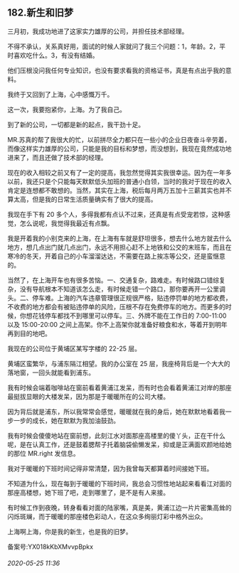 ## 182.新生和旧梦
三月初，我成功地进了这家实力雄厚的公司，并担任技术部经理。


不得不承认，关系真好用，面试的时候人家就问了我三个问题：1，年龄。2，平时喜欢吃什么。3，有没有结婚。


他们压根没问我任何专业知识，也没有要求看我的资格证书，真是有点出乎我的意料。


我终于又回到了上海，心中感慨万千。


这一次，我要抱紧你，上海。为了我自己。


到了新的公司，一切都是新的起点，我干劲十足。


MR.苏真的帮了我很大的忙，以前拼尽全力都只在一些小的企业日夜奋斗辛劳着，而像这样实力雄厚的公司，只能是我的目标和梦想，而没想到，我现在竟然成功地进来了，而且还做了技术部的经理。


现在的收入相较之前又有了一定的提高，我忽然觉得其实我很幸运。因为在一年多以前，我还只是个只能每天默默低头加班的普通小白领，当时的我对于现在的收入肯定是连想都不敢想的。当然，其实在上海，税后每月两万五加十三薪其实也并不算太高，但是我的日常生活质量确实有了很大的提高。


我现在手下有 20 多个人，多得我都有点认不过来，还真是有点受宠若惊，这种感觉，怎么说呢，我觉得我最近有点飘。


我是开着我的小别克来的上海，在上海有车就是舒坦很多，想去什么地方就去什么地方，想几点出门就几点出门，永远不用担心赶不上地铁和公交的末班车，而且在寒冷的冬天，开着自己的小车溜溜达达，不需要在路上挨冻等公交，还是蛮惬意的。


当然了，在上海开车也有很多苦恼。一、交通复杂，路难走。有时候路口错综复杂，没有导航根本不知道该怎么走，有时候走错一个路口，那你要再开一公里调头。二、停车难。上海的汽车违章管理很正规很严格，贴违停罚单的地方都收费，不收费的地方都会有被贴违停单的风险，压根不存在免费停车的地方。而更多的时候，你想花钱停车都找不到哪里可以停车。三、外牌不能在工作日的 7:00-11:00 以及 15:00-20:00 之间上高架。你不上高架你就准备好粮食和水，等着开到明年再到目的地吧。


我现在的公司位于黄埔区某写字楼的 22-25 层。


黄埔区蛮繁华，与浦东隔江相望。我的办公室在 25 层，我座椅背后是一个大大的落地窗，一回头就能看到浦东。


我有时候会端着咖啡站在窗前看着黄浦江发呆，而有时也会看着黄浦江对岸的那座最挺拔显眼的大楼发呆，因为那是于暖暖所在的公司大楼。


因为背后就是浦东，所以我常常会感觉，暖暖就在我的身后，她在默默地看着我一步一步的成长，她在默默为我加油鼓劲。


我有时候会傻傻地站在窗前想，此刻江水对面那座高楼里的傻丫头，正在干什么呢，是在认真工作，还是鼓着腮帮子托着脑袋偷懒发呆，抑或是正满面欢颜地给她的那位 MR.right 发信息。


我对于暖暖的下班时间记得非常清楚，因为我曾每天都算着时间接她下班。


不知道为什么，现在每到于暖暖的下班时间，我总会习惯性地站起来看看江对面的那座高楼想，她下班了吧，走到哪里了，是不是有人来接。


有时候工作到夜晚，转身看看对面的陆家嘴，真是美，黄浦江边一片片密集高耸的闪烁斑斓，而于暖暖的那座楼色彩动人，在这众多绚丽灯彩中格外出众。


上海啊上海，你是我的新生，也是我的旧梦。


备案号:YX018kKbXMvvpBpkx


###### 2020-05-25 11:36
